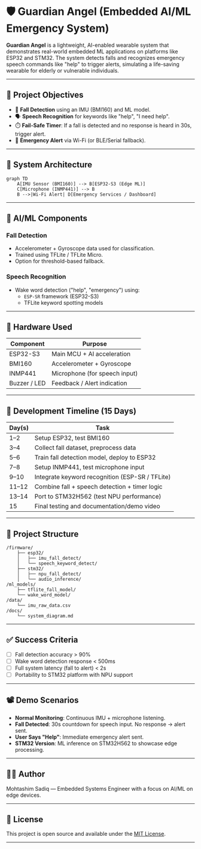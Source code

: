 
# 🛡️ Guardian Angel (Embedded AI/ML Emergency System)

**Guardian Angel** is a lightweight, AI-enabled wearable system that demonstrates real-world embedded ML applications on platforms like ESP32 and STM32. The system detects falls and recognizes emergency speech commands like "help" to trigger alerts, simulating a life-saving wearable for elderly or vulnerable individuals.

---

## 🎯 Project Objectives

- 🚨 **Fall Detection** using an IMU (BMI160) and ML model.
- 🗣️ **Speech Recognition** for keywords like "help", "I need help".
- ⏱️ **Fail-Safe Timer**: If a fall is detected and no response is heard in 30s, trigger alert.
- 📡 **Emergency Alert** via Wi-Fi (or BLE/Serial fallback).

---

## 🧩 System Architecture

```mermaid
graph TD
    A[IMU Sensor (BMI160)] --> B[ESP32-S3 (Edge ML)]
    C[Microphone (INMP441)] --> B
    B -->|Wi-Fi Alert| D[Emergency Services / Dashboard]
```

---

## 🧠 AI/ML Components

### Fall Detection
- Accelerometer + Gyroscope data used for classification.
- Trained using TFLite / TFLite Micro.
- Option for threshold-based fallback.

### Speech Recognition
- Wake word detection ("help", "emergency") using:
  - `ESP-SR` framework (ESP32-S3)
  - TFLite keyword spotting models

---

## 🔧 Hardware Used

| Component     | Purpose                         |
|--------------|----------------------------------|
| ESP32-S3     | Main MCU + AI acceleration       |
| BMI160       | Accelerometer + Gyroscope        |
| INMP441      | Microphone (for speech input)    |
| Buzzer / LED | Feedback / Alert indication      |

---

## 🚀 Development Timeline (15 Days)

| Day(s) | Task |
|--------|------|
| 1–2 | Setup ESP32, test BMI160 |
| 3–4 | Collect fall dataset, preprocess data |
| 5–6 | Train fall detection model, deploy to ESP32 |
| 7–8 | Setup INMP441, test microphone input |
| 9–10 | Integrate keyword recognition (ESP-SR / TFLite) |
| 11–12 | Combine fall + speech detection + timer logic |
| 13–14 | Port to STM32H562 (test NPU performance) |
| 15 | Final testing and documentation/demo video |

---

## 📂 Project Structure

```
/firmware/
    ├── esp32/
    │   ├── imu_fall_detect/
    │   └── speech_keyword_detect/
    ├── stm32/
    │   ├── npu_fall_detect/
    │   └── audio_inference/
/ml_models/
    ├── tflite_fall_model/
    └── wake_word_model/
/data/
    └── imu_raw_data.csv
/docs/
    └── system_diagram.md
```

---

## ✅ Success Criteria

- [ ] Fall detection accuracy > 90%
- [ ] Wake word detection response < 500ms
- [ ] Full system latency (fall to alert) < 2s
- [ ] Portability to STM32 platform with NPU support

---

## 📽️ Demo Scenarios

- **Normal Monitoring**: Continuous IMU + microphone listening.
- **Fall Detected**: 30s countdown for speech input. No response → alert sent.
- **User Says "Help"**: Immediate emergency alert sent.
- **STM32 Version**: ML inference on STM32H562 to showcase edge processing.

---

## 👨‍💻 Author

Mohtashim Sadiq — Embedded Systems Engineer with a focus on AI/ML on edge devices.

---

## 📜 License

This project is open source and available under the [MIT License](LICENSE).

---
